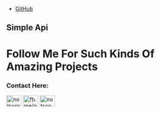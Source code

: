 - [GitHub](https://github.com/notsopreety/simple-api)
## Simple Api

# Follow Me For Such Kinds Of Amazing Projects

<h3 align="left">Contact Here:</h3>
<p align="left">
<a href="https://twitter.com/notsopreety" target="blank"><img align="center" src="https://raw.githubusercontent.com/rahuldkjain/github-profile-readme-generator/master/src/images/icons/Social/twitter.svg" alt="notsopreety" height="30" width="40" /></a>
<a href="https://fb.com/notsopreety" target="blank"><img align="center" src="https://raw.githubusercontent.com/rahuldkjain/github-profile-readme-generator/master/src/images/icons/Social/facebook.svg" alt="fb.me/notsopreety" height="30" width="40" /></a>
<a href="https://instagram.com/notsoopreety" target="blank"><img align="center" src="https://raw.githubusercontent.com/rahuldkjain/github-profile-readme-generator/master/src/images/icons/Social/instagram.svg" alt="notsoopreety" height="30" width="40" /></a>
</p>
